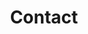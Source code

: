 ---
title: Contact
logo: /img/logo.svg
contact_entries:
  - heading: 1990年
    sub_contact_entries:
      - heading: 創業
        text: どこかに創業。
      - heading: 創業
        text: どこかに創業。
  - heading: 1991年
    sub_contact_entries:
      - heading: 創業
        text: どこかに創業。
      - heading: 創業
        text: どこかに創業。
  - heading: 1992年
    sub_contact_entries:
      - heading: 創業
        text: どこかに創業。
      - heading: 創業
        text: どこかに創業。
---